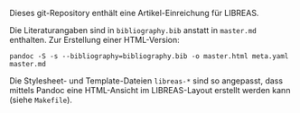 Dieses git-Repository enthält eine Artikel-Einreichung für LIBREAS.

Die Literaturangaben sind in `bibliography.bib` anstatt in `master.md` 
enthalten. Zur Erstellung einer HTML-Version:


    pandoc -S -s --bibliography=bibliography.bib -o master.html meta.yaml master.md
  
Die Stylesheet- und Template-Dateien `libreas-*` sind so angepasst, dass
mittels Pandoc eine HTML-Ansicht im LIBREAS-Layout erstellt werden kann (siehe
`Makefile`).

